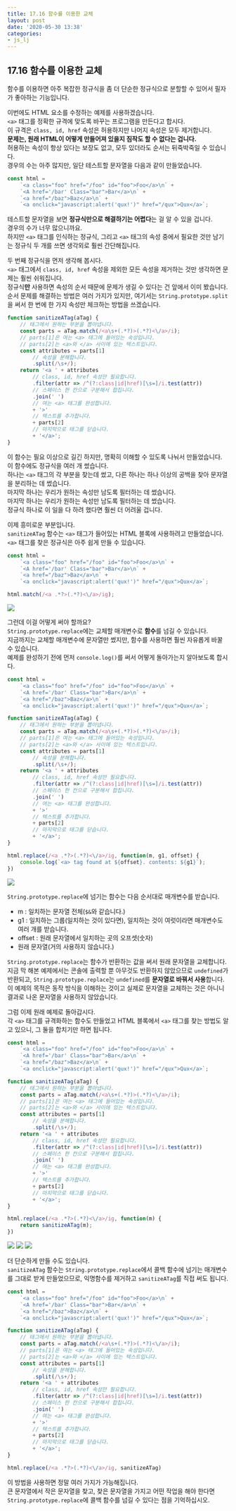 ```yaml
---
title: 17.16 함수를 이용한 교체
layout: post
date: '2020-05-30 13:38'
categories:
- js_lj
---
```


## 17.16 함수를 이용한 교체

함수를 이용하면 아주 복잡한 정규식을 좀 더 단순한 정규식으로 분할할 수 있어서 필자가 좋아하는 
기능입니다.  

이번에도 HTML 요소를 수정하는 예제를 사용하겠습니다.  
`<a>` 태그를 정확한 규격에 맞도록 바꾸는 프로그램을 만든다고 합시다.  
이 규격은 `class, id, href` 속성은 허용하지만 나머지 속성은 모두 제거합니다.  
**문제는, 원래 HTML이 어떻게 만들어져 있을지 짐작도 할 수 없다는 겁니다.**  
허용하는 속성이 항상 있다는 보장도 없고, 모두 있더라도 순서는 뒤죽박죽일 수 있습니다.  
경우의 수는 아주 많지만, 일단 테스트할 문자열을 다음과 같이 만들었습니다.

```javascript
const html = 
    `<a class="foo" href="/foo" id="foo">Foo</a>\n` +
    `<A href='/bar' Class="bar">Bar</a>\n` +
    `<a href="/baz">Baz</a>\n` +
    `<a onclick="javascript:alert('qux!')" href="/qux">Qux</a>`;
```

테스트할 문자열을 보면 **정규식만으로 해결하기는 어렵다**는 걸 알 수 있을 겁니다.  
경우의 수가 너무 많으니까요.  
하지만 `<a>` 태그를 인식하는 정규식, 그리고 `<a>` 태그의 속성 중에서 필요한 것만 
남기는 정규식 두 개를 쓰면 생각외로 훨씬 간단해집니다.

두 번째 정규식을 먼저 생각해 봅시다.  
`<a>` 태그에서 `class, id, href` 속성을 제외한 모든 속성을 제거하는 것만 생각하면 문제는 훨씬 
쉬워집니다.  
정규식**만** 사용하면 속성의 순서 때문에 문제가 생길 수 있다는 건 앞에서 이미 봤습니다.  
순서 문제를 해결하는 방법은 여러 가지가 있지만, 여기서는 `String.prototype.split`을 써서 
한 번에 한 가지 속성만 체크하는 방법을 쓰겠습니다.

```javascript
function sanitizeATag(aTag) {
    // 태그에서 원하는 부분을 뽑아냅니다.
    const parts = aTag.match(/<a\s+(.*?)>(.*?)<\/a>/i);
    // parts[1]은 여는 <a> 태그에 들어있는 속성입니다.
    // parts[2]는 <a>와 </a> 사이에 있는 텍스트입니다.
    const attributes = parts[1]
        // 속성을 분해합니다.
        .split(/\s+/);
    return '<a ' + attributes
        // class, id, href 속성만 필요합니다.
        .filter(attr => /^(?:class|id|href)[\s=]/i.test(attr))
        // 스페이스 한 칸으로 구분해서 합칩니다.
        .join(' ')
        // 여는 <a> 태그를 완성합니다.
        + '>'
        // 텍스트를 추가합니다.
        + parts[2]
        // 마지막으로 태그를 닫습니다.
        + '</a>'; 
}
```

이 함수는 필요 이상으로 길긴 하지만, 명확히 이해할 수 있도록 나눠서 만들었습니다.  
이 함수에도 정규식을 여러 개 썼습니다.  
하나는 `<a>` 태그의 각 부분을 찾는데 썼고, 다른 하나는 하나 이상의 공백을 찾아 문자열을 분리하는 데 
썼습니다.  
마지막 하나는 우리가 원하는 속성만 남도록 필터하는 데 썼습니다.  
마지막 하나는 우리가 원하는 속성만 남도록 필터하는 데 썼습니다.  
정규식 하나로 이 일을 다 하려 했다면 훨씬 더 어려울 겁니다.

이제 흥미로운 부분입니다.  
`sanitizeATag` 함수는 `<a>` 태그가 들어있는 HTML 블록에 사용하려고 만들었습니다.  
`<a>` 태그를 찾은 정규식은 아주 쉽게 만들 수 있습니다.

```javascript
const html = 
    `<a class="foo" href="/foo" id="foo">Foo</a>\n` +
    `<A href='/bar' Class="bar">Bar</a>\n` +
    `<a href="/baz">Baz</a>\n` +
    `<a onclick="javascript:alert('qux!')" href="/qux">Qux</a>`;

html.match(/<a .*?>(.*?)<\/a>/ig);
```

![](/static/img/learningjs/image181.jpg)

그런데 이걸 어떻게 써야 할까요?  
`String.prototype.replace`에는 교체할 매개변수로 **함수**를 넘길 수 있습니다.  
지금까지는 교체할 매개변수에 문자열만 썼지만, 함수를 사용하면 훨씬 자유롭게 바꿀 수 있습니다.  
예제를 완성하기 전에 먼저 `console.log()`를 써서 어떻게 돌아가는지 알아보도록 합시다.

```javascript
const html = 
    `<a class="foo" href="/foo" id="foo">Foo</a>\n` +
    `<A href='/bar' Class="bar">Bar</a>\n` +
    `<a href="/baz">Baz</a>\n` +
    `<a onclick="javascript:alert('qux!')" href="/qux">Qux</a>`;

function sanitizeATag(aTag) {
    // 태그에서 원하는 부분을 뽑아냅니다.
    const parts = aTag.match(/<a\s+(.*?)>(.*?)<\/a>/i);
    // parts[1]은 여는 <a> 태그에 들어있는 속성입니다.
    // parts[2]는 <a>와 </a> 사이에 있는 텍스트입니다.
    const attributes = parts[1]
        // 속성을 분해합니다.
        .split(/\s+/);
    return '<a ' + attributes
        // class, id, href 속성만 필요합니다.
        .filter(attr => /^(?:class|id|href)[\s=]/i.test(attr))
        // 스페이스 한 칸으로 구분해서 합칩니다.
        .join(' ')
        // 여는 <a> 태그를 완성합니다.
        + '>'
        // 텍스트를 추가합니다.
        + parts[2]
        // 마지막으로 태그를 닫습니다.
        + '</a>'; 
}

html.replace(/<a .*?>(.*?)<\/a>/ig, function(m, g1, offset) {
    console.log(`<a> tag found at ${offset}. contents: ${g1}`);
})
```

![](/static/img/learningjs/image182.jpg)

`String.prototype.replace`에 넘기는 함수는 다음 순서대로 매개변수를 받습니다.

* m : 일치하는 문자열 전체(`$&`와 같습니다.)
* g1 : 일치하는 그룹(일치하는 것이 있다면), 일치하는 것이 여럿이라면 매개변수도 여러 개를 받습니다.
* offset : 원래 문자열에서 일치하는 곳의 오프셋(숫자)
* 원래 문자열(거의 사용하지 않습니다.)

`String.prototype.replace`는 함수가 반환하는 값을 써서 원래 문자열을 교체합니다.  
지금 막 해본 예제에서는 콘솔에 출력할 뿐 아무것도 반환하지 않았으므로 `undefined`가 반환되고, 
`String.prototype.replace`는 `undefined`를 **문자열로 바꿔서 사용**합니다.  
이 예제의 목적은 동작 방식을 이해하는 것이고 실제로 문자열을 교체하는 것은 아니니 결과로 나온 
문자열을 사용하지 않았습니다.  

그럼 이제 원래 예제로 돌아갑시다.  
각 `<a>` 태그를 규격화하는 함수도 만들었고 HTML 블록에서 `<a>` 태그를 찾는 방법도 알고 있으니, 
그 둘을 합치기만 하면 됩니다.

```javascript
const html = 
    `<a class="foo" href="/foo" id="foo">Foo</a>\n` +
    `<A href='/bar' Class="bar">Bar</a>\n` +
    `<a href="/baz">Baz</a>\n` +
    `<a onclick="javascript:alert('qux!')" href="/qux">Qux</a>`;

function sanitizeATag(aTag) {
    // 태그에서 원하는 부분을 뽑아냅니다.
    const parts = aTag.match(/<a\s+(.*?)>(.*?)<\/a>/i);
    // parts[1]은 여는 <a> 태그에 들어있는 속성입니다.
    // parts[2]는 <a>와 </a> 사이에 있는 텍스트입니다.
    const attributes = parts[1]
        // 속성을 분해합니다.
        .split(/\s+/);
    return '<a ' + attributes
        // class, id, href 속성만 필요합니다.
        .filter(attr => /^(?:class|id|href)[\s=]/i.test(attr))
        // 스페이스 한 칸으로 구분해서 합칩니다.
        .join(' ')
        // 여는 <a> 태그를 완성합니다.
        + '>'
        // 텍스트를 추가합니다.
        + parts[2]
        // 마지막으로 태그를 닫습니다.
        + '</a>'; 
}

html.replace(/<a .*?>(.*?)<\/a>/ig, function(m) {
    return sanitizeATag(m);
})
``` 

![](/static/img/learningjs/image183.jpg)
![](/static/img/learningjs/image184.jpg)
![](/static/img/learningjs/image185.jpg)

더 단순하게 만들 수도 있습니다.  
`sanitizeATag` 함수는 `String.prototype.replace`에서 콜백 함수에 넘기는 매개변수를 그대로 받게 
만들었으므로, 익명함수를 제거하고 `sanitizeATag`를 직접 써도 됩니다.

```javascript
const html = 
    `<a class="foo" href="/foo" id="foo">Foo</a>\n` +
    `<A href='/bar' Class="bar">Bar</a>\n` +
    `<a href="/baz">Baz</a>\n` +
    `<a onclick="javascript:alert('qux!')" href="/qux">Qux</a>`;

function sanitizeATag(aTag) {
    // 태그에서 원하는 부분을 뽑아냅니다.
    const parts = aTag.match(/<a\s+(.*?)>(.*?)<\/a>/i);
    // parts[1]은 여는 <a> 태그에 들어있는 속성입니다.
    // parts[2]는 <a>와 </a> 사이에 있는 텍스트입니다.
    const attributes = parts[1]
        // 속성을 분해합니다.
        .split(/\s+/);
    return '<a ' + attributes
        // class, id, href 속성만 필요합니다.
        .filter(attr => /^(?:class|id|href)[\s=]/i.test(attr))
        // 스페이스 한 칸으로 구분해서 합칩니다.
        .join(' ')
        // 여는 <a> 태그를 완성합니다.
        + '>'
        // 텍스트를 추가합니다.
        + parts[2]
        // 마지막으로 태그를 닫습니다.
        + '</a>'; 
}

html.replace(/<a .*?>(.*?)<\/a>/ig, sanitizeATag)
``` 

이 방법을 사용하면 정말 여러 가지가 가능해집니다.  
큰 문자열에서 작은 문자열을 찾고, 찾은 문자열을 가지고 어떤 작업을 해야 한다면 
`String.prototype.replace`에 콜백 함수를 넘길 수 있다는 점을 기억하십시오. 










